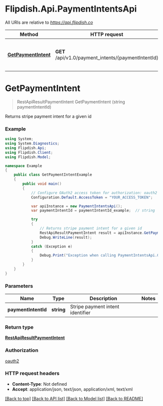 # Flipdish.Api.PaymentIntentsApi

All URIs are relative to *https://api.flipdish.co*

Method | HTTP request | Description
------------- | ------------- | -------------
[**GetPaymentIntent**](PaymentIntentsApi.md#getpaymentintent) | **GET** /api/v1.0/payment_intents/{paymentIntentId} | Returns stripe payment intent for a given id


<a name="getpaymentintent"></a>
# **GetPaymentIntent**
> RestApiResultPaymentIntent GetPaymentIntent (string paymentIntentId)

Returns stripe payment intent for a given id

### Example
```csharp
using System;
using System.Diagnostics;
using Flipdish.Api;
using Flipdish.Client;
using Flipdish.Model;

namespace Example
{
    public class GetPaymentIntentExample
    {
        public void main()
        {
            // Configure OAuth2 access token for authorization: oauth2
            Configuration.Default.AccessToken = "YOUR_ACCESS_TOKEN";

            var apiInstance = new PaymentIntentsApi();
            var paymentIntentId = paymentIntentId_example;  // string | Stripe payment intent identifier

            try
            {
                // Returns stripe payment intent for a given id
                RestApiResultPaymentIntent result = apiInstance.GetPaymentIntent(paymentIntentId);
                Debug.WriteLine(result);
            }
            catch (Exception e)
            {
                Debug.Print("Exception when calling PaymentIntentsApi.GetPaymentIntent: " + e.Message );
            }
        }
    }
}
```

### Parameters

Name | Type | Description  | Notes
------------- | ------------- | ------------- | -------------
 **paymentIntentId** | **string**| Stripe payment intent identifier | 

### Return type

[**RestApiResultPaymentIntent**](RestApiResultPaymentIntent.md)

### Authorization

[oauth2](../README.md#oauth2)

### HTTP request headers

 - **Content-Type**: Not defined
 - **Accept**: application/json, text/json, application/xml, text/xml

[[Back to top]](#) [[Back to API list]](../README.md#documentation-for-api-endpoints) [[Back to Model list]](../README.md#documentation-for-models) [[Back to README]](../README.md)


